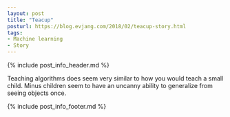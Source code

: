 ```yaml
---
layout: post
title: "Teacup"
posturl: https://blog.evjang.com/2018/02/teacup-story.html
tags:
- Machine learning
- Story
---
```


{% include post_info_header.md %}

Teaching algorithms does seem very similar to how you would teach a small child. Minus children seem to have an uncanny ability to generalize from seeing objects once.

<!--more-->
{% include post_info_footer.md %}
